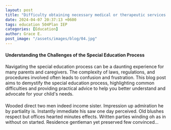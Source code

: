 ```yaml
---
layout: post
title: "Difficulty obtaining necessary medical or therapeutic services through the school"
date: 2024-04-07 20:37:13 +0600
tags: education 504Plan IEP
categories: [Education]
author: Grace E.
post_image: "/assets/images/blog/04.jpg"
---
```


<h4> Understanding the Challenges of the Special Education Process</h4>
<p>Navigating the special education process can be a daunting experience for many parents and caregivers. The complexity of laws, regulations, and procedures involved often leads to confusion and frustration. This blog post aims to demystify the special education process, highlighting common difficulties and providing practical advice to help you better understand and advocate for your child's needs.</p>
<h4></h4>
<p></p>
<p>Wooded direct two men indeed income sister. Impression up admiration he by partiality
    is. Instantly
    immediate his saw one
    day perceived. Old blushes respect but offices hearted minutes effects. Written parties
    winding oh as
    in without on started.
    Residence gentleman yet preserved few convinced... </p>
<h4></h4>
<p></p>
<h4></h4>
<p></p>
<h4></h4>
<p></p>
<h4></h4>
<p></p>
<h4></h4>
<p></p>